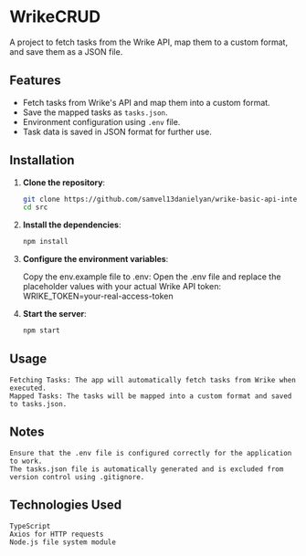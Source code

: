 # WrikeCRUD

A project to fetch tasks from the Wrike API, map them to a custom format, and save them as a JSON file.

## Features
- Fetch tasks from Wrike's API and map them into a custom format.
- Save the mapped tasks as `tasks.json`.
- Environment configuration using `.env` file.
- Task data is saved in JSON format for further use.

## Installation

1. **Clone the repository**:
   ```bash
   git clone https://github.com/samvel13danielyan/wrike-basic-api-integration.git
   cd src

2. **Install the dependencies**:

    ```bash
    npm install

3. **Configure the environment variables**:

    Copy the env.example file to .env:
    Open the .env file and replace the placeholder values with your actual Wrike API token:
    WRIKE_TOKEN=your-real-access-token

4. **Start the server**:

    ```bash
    npm start

## Usage
    Fetching Tasks: The app will automatically fetch tasks from Wrike when executed.
    Mapped Tasks: The tasks will be mapped into a custom format and saved to tasks.json.

## Notes
    Ensure that the .env file is configured correctly for the application to work.
    The tasks.json file is automatically generated and is excluded from version control using .gitignore.

## Technologies Used
    TypeScript
    Axios for HTTP requests
    Node.js file system module
